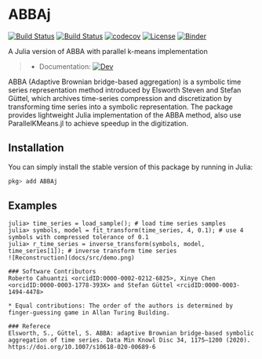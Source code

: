 # ABBAj

[![Build Status](https://app.travis-ci.com/nla-group/ABBAj.jl.svg?branch=master)](https://app.travis-ci.com/github/nla-group/ABBAj.jl)
[![Build Status](https://github.com/nla-group/ABBAj.jl/actions/workflows/ci.yml/badge.svg)](https://github.com/nla-group/ABBAj.jl/actions)
[![codecov](https://codecov.io/gh/nla-group/ABBAj.jl/branch/master/graph/badge.svg?token=19A3126WBX)](https://codecov.io/gh/nla-group/ABBAj.jl)
[![License](https://img.shields.io/badge/License-BSD%203--Clause-blue.svg)](https://opensource.org/licenses/BSD-3-Clause)
[![Binder](https://mybinder.org/badge_logo.svg)](https://mybinder.org/v2/gh/nla-group/jlABBA/HEAD)

A Julia version of ABBA with parallel k-means implementation 
> + Documentation: [![Dev](https://img.shields.io/badge/docs-latest-blue.svg)](https://nla-group.github.io/ABBAj.jl/dev/)

ABBA (Adaptive Brownian bridge-based aggregation) is a symbolic time series representation method introduced by Elsworth Steven and Stefan Güttel, which archives time-series compression and discretization by transforming time series into a symbolic representation. The package provides lightweight Julia implementation of the ABBA method, also use ParallelKMeans.jl to achieve speedup in the digitization. 

## Installation
You can simply install the stable version of this package by running in Julia:

```julia
pkg> add ABBAj
```


## Examples

```
julia> time_series = load_sample(); # load time series samples 
julia> symbols, model = fit_transform(time_series, 4, 0.1); # use 4 symbols with compressed tolerance of 0.1
julia> r_time_series = inverse_transform(symbols, model, time_series[1]); # inverse transform time series
![Reconstruction](docs/src/demo.png)

### Software Contributors
Roberto Cahuantzi <orcidID:0000-0002-0212-6825>, Xinye Chen <orcidID:0000-0003-1778-393X> and Stefan Güttel <rcidID:0000-0003-1494-4478>

* Equal contributions: The order of the authors is determined by finger-guessing game in Allan Turing Building.

### Referece
Elsworth, S., Güttel, S. ABBA: adaptive Brownian bridge-based symbolic aggregation of time series. Data Min Knowl Disc 34, 1175–1200 (2020). https://doi.org/10.1007/s10618-020-00689-6
